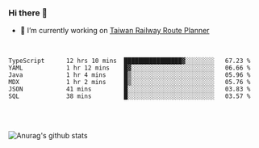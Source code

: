 ### Hi there 👋

- 🔭 I’m currently working on [Taiwan Railway Route Planner](https://github.com/Taiwan-Railway-Route-Planner)

<br/>

<!--START_SECTION:waka-->

```text
TypeScript      12 hrs 10 mins  ████████████████▓░░░░░░░░   67.23 %
YAML            1 hr 12 mins    █▓░░░░░░░░░░░░░░░░░░░░░░░   06.66 %
Java            1 hr 4 mins     █▒░░░░░░░░░░░░░░░░░░░░░░░   05.96 %
MDX             1 hr 2 mins     █▒░░░░░░░░░░░░░░░░░░░░░░░   05.76 %
JSON            41 mins         █░░░░░░░░░░░░░░░░░░░░░░░░   03.83 %
SQL             38 mins         █░░░░░░░░░░░░░░░░░░░░░░░░   03.57 %
```

<!--END_SECTION:waka-->

<br/>
<br/>

![Anurag's github stats](https://github-readme-stats.vercel.app/api?username=DepickereSven&show_icons=true&theme=tokyonight)



<!--
**DepickereSven/DepickereSven** is a ✨ _special_ ✨ repository because its `README.md` (this file) appears on your GitHub profile.

Here are some ideas to get you started:

- 🔭 I’m currently working on ...
- 🌱 I’m currently learning ...
- 👯 I’m looking to collaborate on ...
- 🤔 I’m looking for help with ...
- 💬 Ask me about ...
- 📫 How to reach me: ...
- 😄 Pronouns: ...
- ⚡ Fun fact: ...
-->

